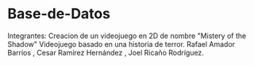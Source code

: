 # Base-de-Datos

Integrantes: 
Creacion de un videojuego en 2D de nombre "Mistery of the Shadow"
Videojuego basado en una historia de terror.
Rafael Amador Barrios , Cesar Ramírez Hernández , Joel Ricaño Rodríguez.

